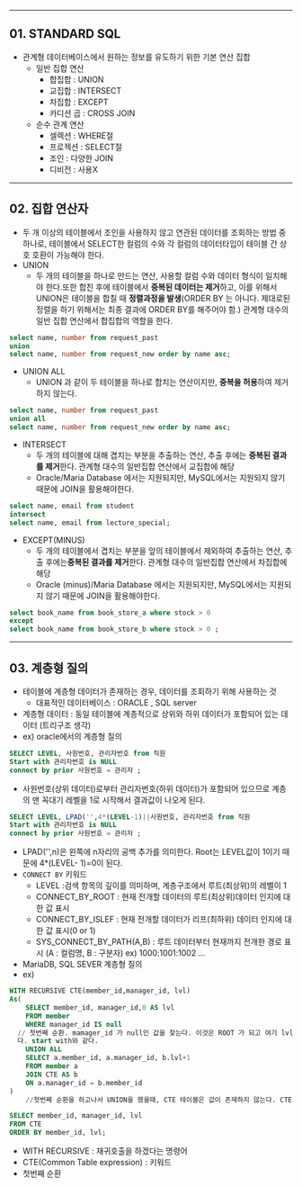 ***
## 01. STANDARD SQL

- 관계형 데이터베이스에서 원하는 정보를 유도하기 위한 기본 연산 집합
	- 일반 집합 연산  
		- 합집합 : UNION
		- 교집합 : INTERSECT
		- 차집합 : EXCEPT
		- 카디션 곱 : CROSS JOIN
	- 순수 관계 연산 
		- 셀렉션 : WHERE절
		- 프로젝션 : SELECT절
		- 조인 : 다양한 JOIN
		- 디비전 : 사용X
***
## 02. 집합 연산자

- 두 개 이상의 테이블에서 조인을 사용하지 않고 연관된 데이터를 조회하는 방법 중 하나로, 테이블에서 SELECT한 컬럼의 수와 각 컬럼의 데이터타입이 테이블 간 상호 호환이 가능해야 한다.
- UNION 
	- 두 개의 테이블을 하나로 만드는 연산, 사용할 컬럼 수와 데이터 형식이 일치해야 한다.또한 합친 후에 테이블에서 **중복된 데이터는 제거**하고, 이를 위해서 UNION은 테이블을 합칠 때 **정렬과정을 발생**(ORDER BY 는 아니다. 제대로된 정렬을 하기 위해서는 최종 결과에 ORDER BY를 해주어야 함.) 관계형 대수의 일반 집합 연산에서 합집합의 역할을 한다.
```SQL
select name, number from request_past
union
select name, number from request_new order by name asc;
```
- UNION ALL
	- UNION 과 같이 두 테이블을 하나로 합치는 연산이지만, **중복을 허용**하여 제거하지 않는다.
```SQL
select name, number from request_past
union all
select name, number from request_new order by name asc;
```
- INTERSECT
	- 두 개의 테이블에 대해 겹치는 부분을 추출하는 연산, 추출 후에는  **중복된 결과를 제거**한다. 관계형 대수의 일반집합 연산에서 교집합에 해당
	- Oracle/Maria Database 에서는 지원되지만, MySQL에서는 지원되지 않기 때문에 JOIN을 활용해야한다.
```SQL
select name, email from student
intersect
select name, email from lecture_special;
```
- EXCEPT(MINUS)
	- 두 개의 테이블에서 겹치는 부분을 앞의 테이블에서 제외하여 추출하는 연산, 추출 후에는**중복된 결과를 제거**한다. 관계형 대수의 일반집합 연산에서 차집합에 해당
	- Oracle (minus)/Maria Database 에서는 지원되지만, MySQL에서는 지원되지 않기 때문에 JOIN을 활용해야한다.
```SQL
select book_name from book_store_a where stock > 0
except
select book_name from book_store_b where stock > 0 ;
```
***
## 03. 계층형 질의

- 테이블에 계층형 데이터가 존재하는 경우, 데이터를 조회하기 위해 사용하는 것
	- 대표적인 데이터베이스 : ORACLE , SQL server
- 계층형 데이터 : 동일 테이블에 계층적으로 상위와 하위 데이터가 포함되어 있는 데이터 (트리구조 생각)
- ex) oracle에서의 계층형 질의
```SQL
SELECT LEVEL, 사원번호, 관리자번호 from 직원
Start with 관리자번호 is NULL
connect by prior 사원번호 = 관리자 ;
```
 - 사원번호(상위 데이터)로부터 관리자번호(하위 데이터)가 포함되어 있으므로 계층의 맨 꼭대기 레벨을 1로 시작해서 결과값이 나오게 된다. 
```SQL
SELECT LEVEL, LPAD('',4*(LEVEL-1)||사원번호, 관리자번호 from 직원
Start with 관리자번호 is NULL
connect by prior 사원번호 = 관리자 ;
```
- LPAD('',n)은 왼쪽에 n자리의 공백 추가를 의미한다. Root는 LEVEL값이 1이기 때문에 4*(LEVEL-
	 1)=0이 된다.
- `CONNECT BY` 키워드 
	- LEVEL :검색 항목의 깊이를 의미하며, 계층구조에서 루트(최상위)의 레벨이 1
	- CONNECT_BY_ROOT : 현재 전개할 데이터의 루트(최상위)데이터 인지에 대한 값 표시
	- CONNECT_BY_ISLEF : 현재 전개할 데이터가 리프(최하위) 데이터 인지에 대한 값 표시(0 or 1)
	- SYS_CONNECT_BY_PATH(A,B) : 루트 데이터부터 현재까지 전개한 경로 표시 (A : 컬럼명, B : 구분자) ex) 1000:1001:1002 ...
- MariaDB, SQL SEVER 계층형 질의
- ex)
```SQL
WITH RECURSIVE CTE(member_id,manager_id, lvl)
As(
	SELECT member_id, manager_id,0 AS lvl
	FROM member
	WHERE manager_id IS null
  // 첫번째 순환. mamager_id 가 null인 값을 찾는다. 이것은 ROOT 가 되고 여기 lvl값을 0으로 주었
  다. start with와 같다.
	UNION ALL
	SELECT a.member_id, a.manager_id, b.lvl+1
	FROM member a
	JOIN CTE AS b
	ON a.manager_id = b.member_id
)
	//첫번째 순환을 하고나서 UNION을 했을때, CTE 테이블은 값이 존재하지 않는다. CTE테이블에 join하게되면, 값이 존재하지 않으므로 최상위 테이블값만 나온다.  그 다음 테이블부터는 CTE 값이 존재하므로, 값을 호출할 할 수있게 된다. connect by 와 같다고 생각하면 됨.

SELECT member_id, manager_id, lvl
FROM CTE
ORDER BY member_id, lvl;
```
- WITH RECURSIVE : 재귀호출을 하겠다는 명령어
- CTE(Common Table expression) : 키워드
- 첫번째 순환
